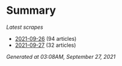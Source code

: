 # Summary
*Latest scrapes*
* [2021-09-26](https://github.com/nuuuwan/news_lk/blob/data/news_lk.2021-09-26.json) (94 articles)
* [2021-09-27](https://github.com/nuuuwan/news_lk/blob/data/news_lk.2021-09-27.json) (32 articles)

*Generated at 03:08AM, September 27, 2021*